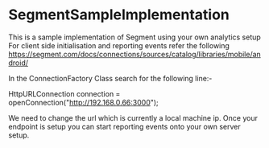 # SegmentSampleImplementation
This is a sample implementation of Segment using your own analytics setup
For client side initialisation and reporting events refer the following 
https://segment.com/docs/connections/sources/catalog/libraries/mobile/android/

In the ConnectionFactory Class search for the following line:-

HttpURLConnection connection = openConnection("http://192.168.0.66:3000");

We need to change the url which is currently a local machine ip. Once your endpoint is setup you can start reporting events onto your own server setup.

